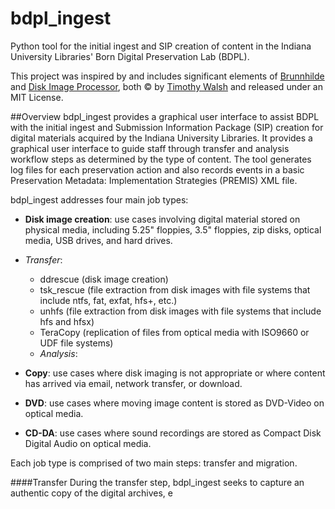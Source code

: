 # bdpl_ingest
Python tool for the initial ingest and SIP creation of content in the Indiana University Libraries' Born Digital Preservation Lab (BDPL).

This project was inspired by and includes significant elements of [Brunnhilde](https://github.com/timothyryanwalsh/brunnhilde) and [Disk Image Processor](https://github.com/CCA-Public/diskimageprocessor), both &copy; by [Timothy Walsh](https://www.bitarchivist.net/) and released under an MIT License.

##Overview
bdpl_ingest provides a graphical user interface to assist BDPL with the initial ingest and Submission Information Package (SIP) creation for digital materials acquired by the Indiana University Libraries.  It provides a graphical user interface to guide staff through transfer and analysis workflow steps as determined by the type of content. The tool generates log files for each preservation action and also records events in a basic Preservation Metadata: Implementation Strategies (PREMIS) XML file.

bdpl_ingest addresses four main job types:
* __Disk image creation__: use cases involving digital material stored on physical media, including 5.25" floppies, 3.5" floppies, zip disks, optical media, USB drives, and hard drives.
* _Transfer_:
    * ddrescue (disk image creation)
    * tsk_rescue (file extraction from disk images with file systems that include ntfs, fat, exfat, hfs+, etc.)
    * unhfs (file extraction from disk images with file systems that include hfs and hfsx)
    * TeraCopy (replication of files from optical media with ISO9660 or UDF file systems)
  * _Analysis_: 
    
* __Copy__: use cases where disk imaging is not appropriate or where content has arrived via email, network transfer, or download.
* __DVD__: use cases where moving image content is stored as DVD-Video on optical media.
* __CD-DA__: use cases where sound recordings are stored as Compact Disk Digital Audio on optical media.

Each job type is comprised of two main steps: transfer and migration.

####Transfer
During the transfer step, bdpl_ingest seeks to capture an authentic copy of the digital archives, e
